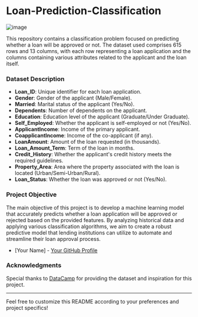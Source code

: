 # Loan-Prediction-Classification

![image](https://github.com/Satyashreet-Behura/Loan-Approval-Pedtiction/assets/141150927/7acc9ce4-5a8e-40c9-beca-129dae233e80)

This repository contains a classification problem focused on predicting whether a loan will be approved or not. The dataset used comprises 615 rows and 13 columns, with each row representing a loan application and the columns containing various attributes related to the applicant and the loan itself.

### Dataset Description

- **Loan_ID**: Unique identifier for each loan application.
- **Gender**: Gender of the applicant (Male/Female).
- **Married**: Marital status of the applicant (Yes/No).
- **Dependents**: Number of dependents on the applicant.
- **Education**: Education level of the applicant (Graduate/Under Graduate).
- **Self_Employed**: Whether the applicant is self-employed or not (Yes/No).
- **ApplicantIncome**: Income of the primary applicant.
- **CoapplicantIncome**: Income of the co-applicant (if any).
- **LoanAmount**: Amount of the loan requested (in thousands).
- **Loan_Amount_Term**: Term of the loan in months.
- **Credit_History**: Whether the applicant's credit history meets the required guidelines.
- **Property_Area**: Area where the property associated with the loan is located (Urban/Semi-Urban/Rural).
- **Loan_Status**: Whether the loan was approved or not (Yes/No).

### Project Objective

The main objective of this project is to develop a machine learning model that accurately predicts whether a loan application will be approved or rejected based on the provided features. By analyzing historical data and applying various classification algorithms, we aim to create a robust predictive model that lending institutions can utilize to automate and streamline their loan approval process.



- [Your Name] - [Your GitHub Profile](https://github.com/your-profile)

### Acknowledgments

Special thanks to [DataCamp](https://www.datacamp.com/) for providing the dataset and inspiration for this project.

---
Feel free to customize this README according to your preferences and project specifics!
